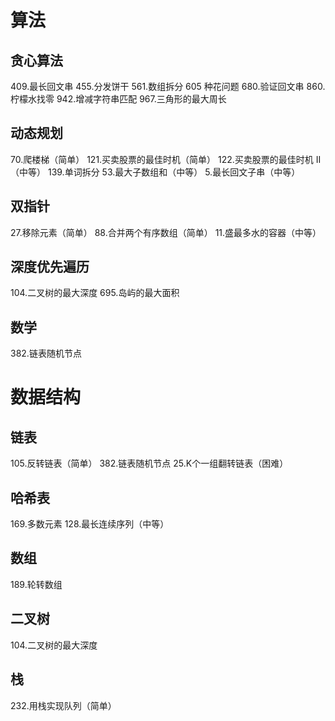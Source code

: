 # 算法

  ## 贪心算法
  409.最长回文串
  455.分发饼干
  561.数组拆分
  605 种花问题
  680.验证回文串
  860.柠檬水找零
  942.增减字符串匹配
  967.三角形的最大周长

  ## 动态规划
  70.爬楼梯（简单）
  121.买卖股票的最佳时机（简单）
  122.买卖股票的最佳时机 II（中等）
  139.单词拆分
  53.最大子数组和（中等）
  5.最长回文子串（中等）

  ## 双指针
  27.移除元素（简单）
  88.合并两个有序数组（简单）
  11.盛最多水的容器（中等）

  ## 深度优先遍历
  104.二叉树的最大深度
  695.岛屿的最大面积

  ## 数学
  382.链表随机节点

# 数据结构

  ## 链表
  105.反转链表（简单）
  382.链表随机节点
  25.K个一组翻转链表（困难）

  ## 哈希表
  169.多数元素
  128.最长连续序列（中等）

  ## 数组
  189.轮转数组

  ## 二叉树
  104.二叉树的最大深度

  ## 栈
  232.用栈实现队列（简单）